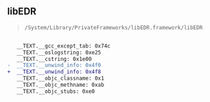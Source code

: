 ## libEDR

> `/System/Library/PrivateFrameworks/libEDR.framework/libEDR`

```diff

   __TEXT.__gcc_except_tab: 0x74c
   __TEXT.__oslogstring: 0xe25
   __TEXT.__cstring: 0x1e00
-  __TEXT.__unwind_info: 0x4f0
+  __TEXT.__unwind_info: 0x4f8
   __TEXT.__objc_classname: 0x1
   __TEXT.__objc_methname: 0xab
   __TEXT.__objc_stubs: 0xe0

```
